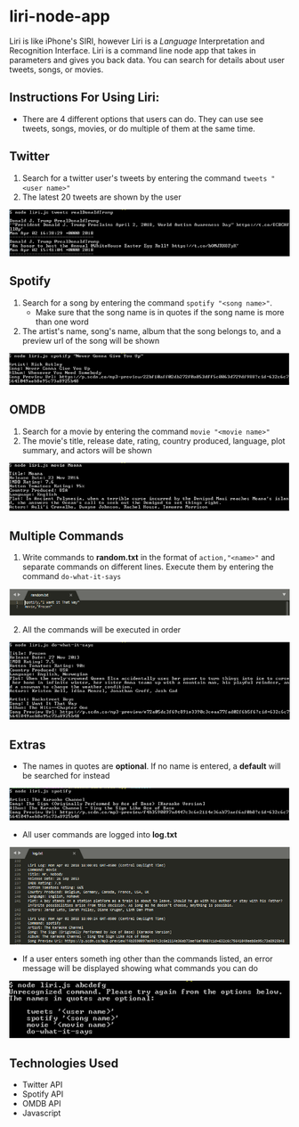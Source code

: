 # liri-node-app
Liri is like iPhone's SIRI, however Liri is a *Language* Interpretation and Recognition Interface. Liri is a command line node app that takes in parameters and gives you back data. You can search for details about user tweets, songs, or movies.

## Instructions For Using Liri:
* There are 4 different options that users can do. They can use see tweets, songs, movies, or do multiple of them at the same time.

## Twitter
1. Search for a twitter user's tweets by entering the command `tweets "<user name>"`
2. The latest 20 tweets are shown by the user

![Twitter](images/twitter.PNG)

## Spotify
1. Search for a song by entering the command `spotify "<song name>"`.
	* Make sure that the song name is in quotes if the song name is more than one word
2. The artist's name, song's name, album that the song belongs to, and a preview url of the song will be shown

![Spotify](images/spotify.PNG)

## OMDB
1. Search for a movie by entering the command `movie "<movie name>"`
2. The movie's title, release date, rating, country produced, language, plot summary, and actors will be shown

![OMDB](images/omdb.PNG)

## Multiple Commands
1. Write commands to **random.txt** in the format of `action,"<name>"` and separate commands on different lines. Execute them by entering the command `do-what-it-says`

![Random](images/random.PNG)

2. All the commands will be executed in order

![Random2](images/random2.PNG)


## Extras
* The names in quotes are **optional**. If no name is entered, a **default** will be searched for instead

![Enter Nothing](images/enter-nothing.PNG)

* All user commands are logged into **log.txt**

![Log](images/log.PNG)

* If a user enters someth ing other than the commands listed, an error message will be displayed showing what commands you can do

![Begin Wrong](images/begin-wrong.PNG)

## Technologies Used
* Twitter API
* Spotify API
* OMDB API
* Javascript